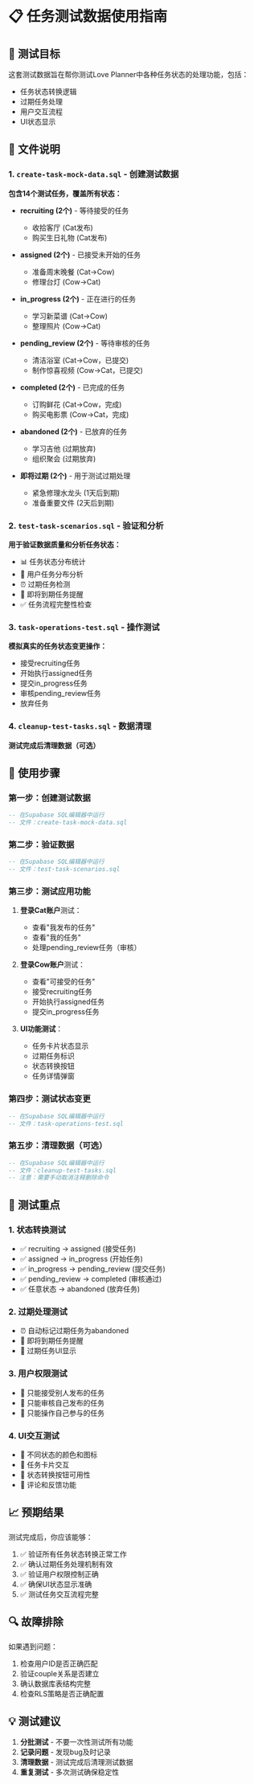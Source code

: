 # 📋 任务测试数据使用指南

## 🎯 测试目标

这套测试数据旨在帮你测试Love Planner中各种任务状态的处理功能，包括：
- 任务状态转换逻辑
- 过期任务处理
- 用户交互流程
- UI状态显示

## 📂 文件说明

### 1. `create-task-mock-data.sql` - 创建测试数据
**包含14个测试任务，覆盖所有状态：**

- **recruiting (2个)** - 等待接受的任务
  - 收拾客厅 (Cat发布)
  - 购买生日礼物 (Cat发布)

- **assigned (2个)** - 已接受未开始的任务
  - 准备周末晚餐 (Cat→Cow)
  - 修理台灯 (Cow→Cat)

- **in_progress (2个)** - 正在进行的任务
  - 学习新菜谱 (Cat→Cow)
  - 整理照片 (Cow→Cat)

- **pending_review (2个)** - 等待审核的任务
  - 清洁浴室 (Cat→Cow，已提交)
  - 制作惊喜视频 (Cow→Cat，已提交)

- **completed (2个)** - 已完成的任务
  - 订购鲜花 (Cat→Cow，完成)
  - 购买电影票 (Cow→Cat，完成)

- **abandoned (2个)** - 已放弃的任务
  - 学习吉他 (过期放弃)
  - 组织聚会 (过期放弃)

- **即将过期 (2个)** - 用于测试过期处理
  - 紧急修理水龙头 (1天后到期)
  - 准备重要文件 (2天后到期)

### 2. `test-task-scenarios.sql` - 验证和分析
**用于验证数据质量和分析任务状态：**
- 📊 任务状态分布统计
- 👥 用户任务分布分析
- ⏰ 过期任务检测
- 🔔 即将到期任务提醒
- ✅ 任务流程完整性检查

### 3. `task-operations-test.sql` - 操作测试
**模拟真实的任务状态变更操作：**
- 接受recruiting任务
- 开始执行assigned任务
- 提交in_progress任务
- 审核pending_review任务
- 放弃任务

### 4. `cleanup-test-tasks.sql` - 数据清理
**测试完成后清理数据（可选）**

## 🚀 使用步骤

### 第一步：创建测试数据
```sql
-- 在Supabase SQL编辑器中运行
-- 文件：create-task-mock-data.sql
```

### 第二步：验证数据
```sql
-- 在Supabase SQL编辑器中运行
-- 文件：test-task-scenarios.sql
```

### 第三步：测试应用功能
1. **登录Cat账户**测试：
   - 查看"我发布的任务"
   - 查看"我的任务" 
   - 处理pending_review任务（审核）

2. **登录Cow账户**测试：
   - 查看"可接受的任务"
   - 接受recruiting任务
   - 开始执行assigned任务
   - 提交in_progress任务

3. **UI功能测试**：
   - 任务卡片状态显示
   - 过期任务标识
   - 状态转换按钮
   - 任务详情弹窗

### 第四步：测试状态变更
```sql
-- 在Supabase SQL编辑器中运行
-- 文件：task-operations-test.sql
```

### 第五步：清理数据（可选）
```sql
-- 在Supabase SQL编辑器中运行
-- 文件：cleanup-test-tasks.sql
-- 注意：需要手动取消注释删除命令
```

## 🧪 测试重点

### 1. 状态转换测试
- ✅ recruiting → assigned (接受任务)
- ✅ assigned → in_progress (开始任务)
- ✅ in_progress → pending_review (提交任务)
- ✅ pending_review → completed (审核通过)
- ✅ 任意状态 → abandoned (放弃任务)

### 2. 过期处理测试
- ⏰ 自动标记过期任务为abandoned
- 🔔 即将到期任务提醒
- 📅 过期任务UI显示

### 3. 用户权限测试
- 👤 只能接受别人发布的任务
- 📝 只能审核自己发布的任务
- 🔄 只能操作自己参与的任务

### 4. UI交互测试
- 🎨 不同状态的颜色和图标
- 📱 任务卡片交互
- 🔘 状态转换按钮可用性
- 💬 评论和反馈功能

## 📈 预期结果

测试完成后，你应该能够：
1. ✅ 验证所有任务状态转换正常工作
2. ✅ 确认过期任务处理机制有效
3. ✅ 验证用户权限控制正确
4. ✅ 确保UI状态显示准确
5. ✅ 测试任务交互流程完整

## 🔍 故障排除

如果遇到问题：
1. 检查用户ID是否正确匹配
2. 验证couple关系是否建立
3. 确认数据库表结构完整
4. 检查RLS策略是否正确配置

## 💡 测试建议

1. **分批测试** - 不要一次性测试所有功能
2. **记录问题** - 发现bug及时记录
3. **清理数据** - 测试完成后清理测试数据
4. **重复测试** - 多次测试确保稳定性
